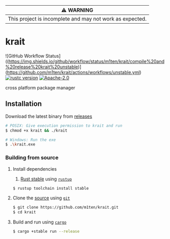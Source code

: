 |                    :warning: WARNING                     |
| :------------------------------------------------------: |
| This project is incomplete and may not work as expected. |

# krait 
![GitHub Workflow Status]((https://img.shields.io/github/workflow/status/m1ten/krait/compile%20and%20release%20krait%20unstable)](https://github.com/m1ten/krait/actions/workflows/unstable.yml) [![rustc version](https://img.shields.io/badge/rust-stable-orange?logo=rust)](https://www.rust-lang.org/) [![Apache-2.0](https://img.shields.io/badge/license-Apache-blue?logo=apache)](./LICENSE) 

<!-- [![crates.io](https://img.shields.io/crates/v/krait)](https://crates.io/crates/krait) -->

cross platform package manager

## Installation

Download the latest binary from [releases](https://github.com/m1ten/krait/releases)

```sh
# POSIX: Give execution permission to krait and run
$ chmod +x krait && ./krait

# Windows: Run the exe
$ .\krait.exe
```

### Building from source

1. Install dependencies

   1. [Rust stable](https://rust-lang.github.io/rustup/concepts/channels.html) using [`rustup`](https://www.rust-lang.org/tools/install)

   ```sh
   $ rustup toolchain install stable
   ```

2. Clone the [source](https://github.com/m1ten/krait) using [`git`](https://git-scm.com/)
   ```sh
   $ git clone https://github.com/m1ten/krait.git
   $ cd krait
   ```
   
3. Build and run using [`cargo`](https://doc.rust-lang.org/stable/cargo/)
   ```sh
   $ cargo +stable run --release
   ```
